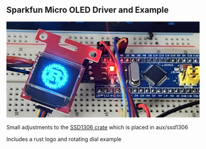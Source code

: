 ## Sparkfun Micro OLED Driver and Example

![](./demo.jpg)

Small adjustments to the [SSD1306 crate](https://github.com/jamwaffles/ssd1306) which is placed in aux/ssd1306
 
Includes a rust logo and rotating dial example